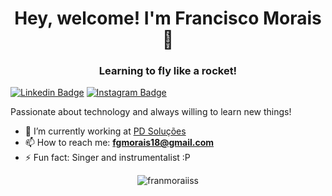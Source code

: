 <h1 align="center">Hey, welcome! I'm Francisco Morais 👋</h1>
<h3 align="center">Learning to fly like a rocket!</h3>

[![Linkedin Badge](https://img.shields.io/badge/-LinkedIn-6633cc?style=flat-square&labelColor=6633cc&logo=Linkedin&logoColor=white&link=https://www.linkedin.com/in/lucas-bittencourt/)](https://www.linkedin.com/in/franmorais/)
[![Instagram Badge](https://img.shields.io/badge/-@franmoraiiss-6633cc?style=flat-square&labelColor=6633cc&logo=instagram&logoColor=white&link=https://instagram.com/franmoraiiss)](https://instagram.com/franmoraiiss) 

<p>Passionate about technology and always willing to learn new things!</p>

- 🔭 I’m currently working at [PD Soluções](https://www.facebook.com/pdsolucoes/)
- 📫 How to reach me: **fgmorais18@gmail.com**
- ⚡ Fun fact: Singer and instrumentalist :P

<p align="center">
  <img src="https://github-readme-stats.vercel.app/api?username=franmoraiiss&show_icons=true&theme=radical" alt="franmoraiiss"/> 
</p>
